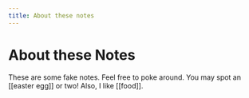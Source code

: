 ```yaml
---
title: About these notes
---
```

# About these Notes
These are some fake notes. Feel free to poke around. You may spot an [[easter egg]]  or two! Also, I like [[food]].
